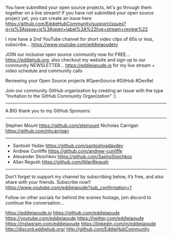 You have submitted your open source projects, let's go through them together on a live stream!! If you have not submitted your open source project yet, you can create an issue here https://github.com/EddieHubCommunity/support/issues?q=is%3Aissue+is%3Aopen+label%3A%22live+stream+review%22

I now have a 2nd YouTube channel for short video clips of 60s or less, subscribe...
https://www.youtube.com/eddiejaoudetv

JOIN our inclusive open source community now for FREE... https://eddiehub.org, also checkout my website and sign up to our community NEWSLETTER... https://eddiejaoude.io for my live stream + video schedule and community calls

Reviewing your Open Source projects #OpenSource #GitHub #DevRel

Join our community GitHub organisation by creating an issue with the type "Invitation to the GitHub Community Organization" :)

---------------------------------------------------------------------------------------------------

A BIG thank you to my GitHub Sponsors:
***
Stephen Mount https://github.com/stemount
Nicholas Carrigan https://github.com/nhcarrigan
***

- Santosh Yadav https://github.com/santoshyadavdev
- Andrew Cunliffe https://github.com/andrew-cunliffe
- Alexander Stoichkov https://github.com/SashoStoichkov
- Allan Regush https://github.com/AllanRegush

---------------------------------------------------------------------------------------------------

Don’t forget to support my channel by subscribing below, it’s free, and also share with your friends. Subscribe now!!
https://www.youtube.com/eddiejaoude?sub_confirmation=1

Follow on other socials for behind the scenes footage, join discord to continue the conversation...

https://eddiejaoude.io
https://github.com/eddiejaoude
https://youtube.com/eddiejaoude
https://twitter.com/eddiejaoude
https://instagram.com/eddiejaoude
https://linkedin.com/in/eddiejaoude
http://discord.eddiehub.org/
http://github.com/EddieHubCommunity
